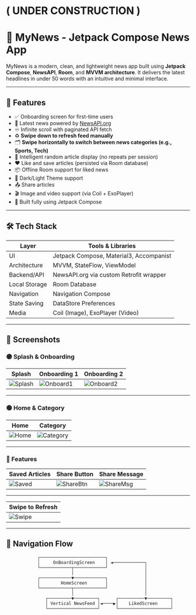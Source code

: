 #                                                                                         ( UNDER CONSTRUCTION )
# 📲 MyNews - Jetpack Compose News App

MyNews is a modern, clean, and lightweight news app built using **Jetpack Compose**, **NewsAPI**, **Room**, and **MVVM architecture**. It delivers the latest headlines in under 50 words with an intuitive and minimal interface.

---

## 🚀 Features

- ✅ Onboarding screen for first-time users
- 📰 Latest news powered by [NewsAPI.org](https://newsapi.org)
- ♾️ Infinite scroll with paginated API fetch
- ♻️ **Swipe down to refresh feed manually**
- 🗂️ **Swipe horizontally to switch between news categories (e.g., Sports, Tech)**
- 🧠 Intelligent random article display (no repeats per session)
- ❤️ Like and save articles (persisted via Room database)
- 📦 Offline Room support for liked news
- 🌙 Dark/Light Theme support
- 📤 Share articles
- 🎬 Image and video support (via Coil + ExoPlayer)
- 📱 Built fully using Jetpack Compose

---

## 🛠 Tech Stack

| Layer         | Tools & Libraries                            |
|---------------|----------------------------------------------|
| UI            | Jetpack Compose, Material3, Accompanist      |
| Architecture  | MVVM, StateFlow, ViewModel                   |
| Backend/API   | NewsAPI.org via custom Retrofit wrapper      |
| Local Storage | Room Database                                |
| Navigation    | Navigation Compose                           |
| State Saving  | DataStore Preferences                        |
| Media         | Coil (Image), ExoPlayer (Video)              |

---

## 📱 Screenshots

### 🟣 Splash & Onboarding

| Splash | Onboarding 1 | Onboarding 2 |
|--------|--------------|--------------|
| ![Splash](screenshots/splash.png) | ![Onboard1](screenshots/onboarding1.png) | ![Onboard2](screenshots/onboarding2.png) |

---

### 🟢 Home & Category

| Home | Category |
|------|----------|
| ![Home](screenshots/home.png) | ![Category](screenshots/category.png) |

---

### 🔵 Features

| Saved Articles | Share Button | Share Message |
|----------------|--------------|----------------|
| ![Saved](screenshots/saved.png) | ![ShareBtn](screenshots/share_button.png) | ![ShareMsg](screenshots/share_msg.png) |

---

| Swipe to Refresh |
|------------------|
| ![Swipe](screenshots/swipe_refresh.png) |

---

## 🔄 Navigation Flow

```text
            ┌─────────────────────────┐
            │     OnBoardingScreen    │ ◄────────────┐
            └────────────┬────────────┘              │
                         │                           │
            ┌────────────▼────────────┐              │
            │        HomeScreen       │              │
            └────────────┬────────────┘              │
                         │                           │
               ┌─────────▼─────────┐      ┌──────────▼─────────┐
               │ Vertical NewsFeed │◄────▶│    LikedScreen     │
               └───────────────────┘      └────────────────────┘
